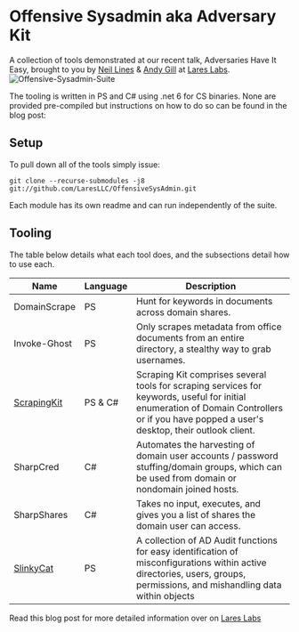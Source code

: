 # Offensive Sysadmin aka Adversary Kit
A collection of tools demonstrated at our recent talk, Adversaries Have It Easy, brought to you by [Neil Lines](https://twitter.com/myexploit2600) & [Andy Gill](https://twitter.com/ZephrFish) at [Lares Labs](https://labs.lares.com).
![Offensive-Sysadmin-Suite](https://github.com/LaresLLC/OffensiveSysAdmin/assets/5783068/2fdf34db-1389-4384-91b1-24797583480b)

The tooling is written in PS and C# using .net 6 for CS binaries. None are provided pre-compiled but instructions on how to do so can be found in the blog post:



## Setup
To pull down all of the tools simply issue:
```
git clone --recurse-submodules -j8 git://github.com/LaresLLC/OffensiveSysAdmin.git
```

Each module has its own readme and can run independently of the suite.

## Tooling
The table below details what each tool does, and the subsections detail how to use each.

| **Name** | **Language** | **Description** |
|--------------|--------------|--------------|
| DomainScrape | PS | Hunt for keywords in documents across domain shares. |
| Invoke-Ghost | PS | Only scrapes metadata from office documents from an entire directory, a stealthy way to grab usernames. |
| [ScrapingKit](https://github.com/LaresLLC/ScrapingKit) | PS & C# | Scraping Kit comprises several tools for scraping services for keywords, useful for initial enumeration of Domain Controllers or if you have popped a user's desktop, their outlook client. |
| SharpCred | C# | Automates the harvesting of domain user accounts / password stuffing/domain groups, which can be used from domain or nondomain joined hosts. |
| SharpShares | C# | Takes no input, executes, and gives you a list of shares the domain user can access. |
| [SlinkyCat](https://github.com/LaresLLC/SlinkyCat) | PS | A collection of AD Audit functions for easy identification of misconfigurations within active directories, users, groups, permissions, and mishandling data within objects |


Read this blog post for more detailed information over on [Lares Labs](https://labs.lares.com/)
